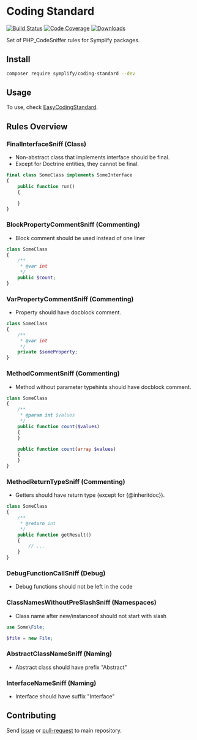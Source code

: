 # Coding Standard

[![Build Status](https://img.shields.io/travis/Symplify/CodingStandard.svg?style=flat-square)](https://travis-ci.org/Symplify/CodingStandard)
[![Code Coverage](https://img.shields.io/scrutinizer/coverage/g/Symplify/CodingStandard.svg?style=flat-square)](https://scrutinizer-ci.com/g/Symplify/CodingStandard)
[![Downloads](https://img.shields.io/packagist/dt/symplify/coding-standard.svg?style=flat-square)](https://packagist.org/packages/symplify/coding-standard)

Set of PHP_CodeSniffer rules for Symplify packages.

## Install

```bash
composer require symplify/coding-standard --dev
```

## Usage

To use, check [EasyCodingStandard](/packages/EasyCodingStandard/README.md).


## Rules Overview

### FinalInterfaceSniff (Class)

- Non-abstract class that implements interface should be final.
- Except for Doctrine entities, they cannot be final.

```php
final class SomeClass implements SomeInterface
{
    public function run()
    {

    }
}
```


### BlockPropertyCommentSniff (Commenting)

- Block comment should be used instead of one liner

```php
class SomeClass
{
    /**
     * @var int
     */
    public $count;
}
```


### VarPropertyCommentSniff (Commenting)

- Property should have docblock comment.

```php
class SomeClass
{
    /**
     * @var int
     */
    private $someProperty;
}
```

### MethodCommentSniff (Commenting)

- Method without parameter typehints should have docblock comment.

```php
class SomeClass
{
    /**
     * @param int $values
     */
    public function count($values)
    {
    }

    public function count(array $values)
    {
    }
}
```

### MethodReturnTypeSniff (Commenting)

- Getters should have return type (except for {@inheritdoc}).

```php
class SomeClass
{
    /**
     * @return int
     */
    public function getResult()
    {
        // ...
    }
}
```


### DebugFunctionCallSniff (Debug)

- Debug functions should not be left in the code


### ClassNamesWithoutPreSlashSniff (Namespaces)

- Class name after new/instanceof should not start with slash

```php
use Some\File;

$file = new File;
```


### AbstractClassNameSniff (Naming)

- Abstract class should have prefix "Abstract"


### InterfaceNameSniff (Naming)

- Interface should have suffix "Interface"



## Contributing

Send [issue](https://github.com/Symplify/Symplify/issues) or [pull-request](https://github.com/Symplify/Symplify/pulls) to main repository.
